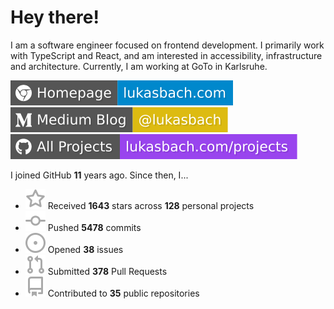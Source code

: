 # Hey there!

I am a software engineer focused on frontend development. I primarily work with TypeScript and React, and am interested in accessibility, infrastructure and architecture. Currently, I am working at GoTo in Karlsruhe.

[![Homepage](./icons/homepage.svg)](https://lukasbach.com)
[![Medium Blog](./icons/medium.svg)](https://medium.com/@lukasbach)
[![My Projects](./icons/projects.svg)](https://lukasbach.com/projects)

I joined GitHub **11** years ago. Since then, I...

- ![](./icons/star.svg) Received **1643** stars across **128** personal projects
- ![](./icons/commit.svg) Pushed **5478** commits
- ![](./icons/issues.svg) Opened **38** issues
- ![](./icons/pr.svg) Submitted **378** Pull Requests
- ![](./icons/repo.svg) Contributed to **35** public repositories
